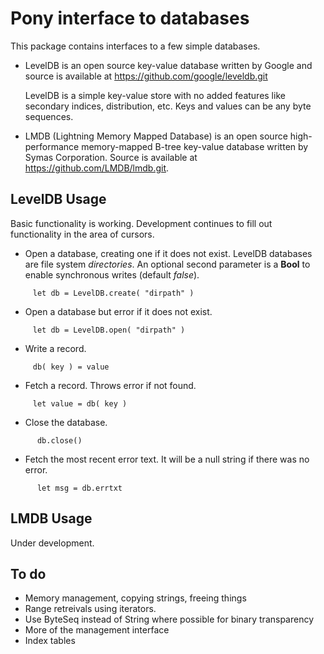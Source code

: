 # Pony interface to databases

This package contains interfaces to a few simple databases.

* LevelDB is an open source key-value database written by Google
and source is available at https://github.com/google/leveldb.git  

    LevelDB is a simple key-value store with no added features like
secondary indices, distribution, etc.  Keys and values can be
any byte sequences.

* LMDB (Lightning Memory Mapped Database) is an open source high-performance memory-mapped B-tree key-value database
written by Symas Corporation.  Source is available at https://github.com/LMDB/lmdb.git.

## LevelDB Usage

Basic functionality is working.  Development continues to fill out functionality in the area of cursors.

* Open a database, creating one if it does not exist.  LevelDB databases are file system *directories*.  An optional second parameter is a **Bool** to enable synchronous writes (default *false*).
```
     let db = LevelDB.create( "dirpath" )
```

* Open a database but error if it does not exist.
```
     let db = LevelDB.open( "dirpath" )
```

* Write a record.
```
     db( key ) = value
```

* Fetch a record.  Throws error if not found.
```
     let value = db( key )
```

* Close the database.
```
      db.close()
```

* Fetch the most recent error text.  It will be a null string if there was no error.
```
      let msg = db.errtxt
```

## LMDB Usage

Under development.

## To do

* Memory management, copying strings, freeing things
* Range retreivals using iterators.
* Use ByteSeq instead of String where possible for binary transparency
* More of the management interface
* Index tables